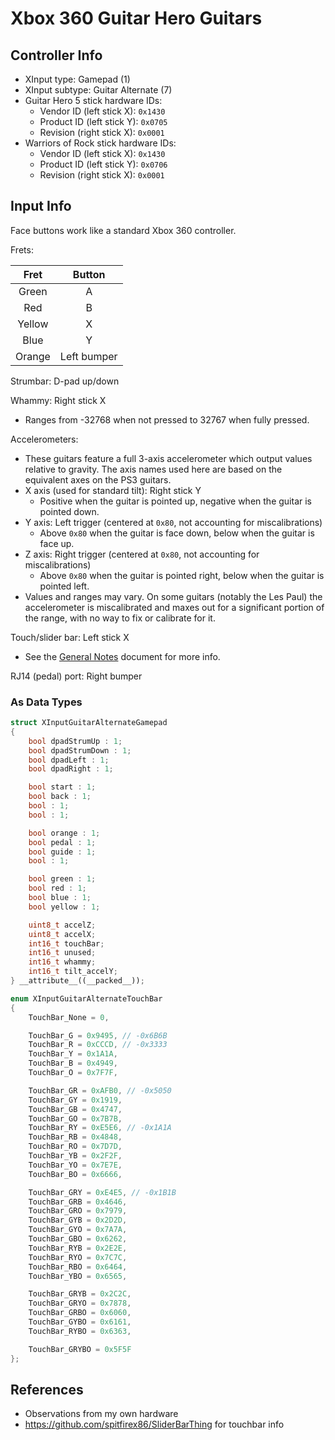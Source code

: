 # Xbox 360 Guitar Hero Guitars

## Controller Info

- XInput type: Gamepad (1)
- XInput subtype: Guitar Alternate (7)
- Guitar Hero 5 stick hardware IDs:
  - Vendor ID (left stick X): `0x1430`
  - Product ID (left stick Y): `0x0705`
  - Revision (right stick X): `0x0001`
- Warriors of Rock stick hardware IDs:
  - Vendor ID (left stick X): `0x1430`
  - Product ID (left stick Y): `0x0706`
  - Revision (right stick X): `0x0001`

## Input Info

Face buttons work like a standard Xbox 360 controller.

Frets:

| Fret   | Button      |
| :--:   | :----:      |
| Green  | A           |
| Red    | B           |
| Yellow | X           |
| Blue   | Y           |
| Orange | Left bumper |

Strumbar: D-pad up/down

Whammy: Right stick X

- Ranges from -32768 when not pressed to 32767 when fully pressed.

Accelerometers:

- These guitars feature a full 3-axis accelerometer which output values relative to gravity. The axis names used here are based on the equivalent axes on the PS3 guitars.
- X axis (used for standard tilt): Right stick Y
  - Positive when the guitar is pointed up, negative when the guitar is pointed down.
- Y axis: Left trigger (centered at `0x80`, not accounting for miscalibrations)
  - Above `0x80` when the guitar is face down, below when the guitar is face up.
- Z axis: Right trigger (centered at `0x80`, not accounting for miscalibrations)
  - Above `0x80` when the guitar is pointed right, below when the guitar is pointed left.
- Values and ranges may vary. On some guitars (notably the Les Paul) the accelerometer is miscalibrated and maxes out for a significant portion of the range, with no way to fix or calibrate for it.

Touch/slider bar: Left stick X

- See the [General Notes](General%20Notes.md) document for more info.

RJ14 (pedal) port: Right bumper

### As Data Types

```cpp
struct XInputGuitarAlternateGamepad
{
    bool dpadStrumUp : 1;
    bool dpadStrumDown : 1;
    bool dpadLeft : 1;
    bool dpadRight : 1;

    bool start : 1;
    bool back : 1;
    bool : 1;
    bool : 1;

    bool orange : 1;
    bool pedal : 1;
    bool guide : 1;
    bool : 1;

    bool green : 1;
    bool red : 1;
    bool blue : 1;
    bool yellow : 1;

    uint8_t accelZ;
    uint8_t accelX;
    int16_t touchBar;
    int16_t unused;
    int16_t whammy;
    int16_t tilt_accelY;
} __attribute__((__packed__));

enum XInputGuitarAlternateTouchBar
{
    TouchBar_None = 0,

    TouchBar_G = 0x9495, // -0x6B6B
    TouchBar_R = 0xCCCD, // -0x3333
    TouchBar_Y = 0x1A1A,
    TouchBar_B = 0x4949,
    TouchBar_O = 0x7F7F,

    TouchBar_GR = 0xAFB0, // -0x5050
    TouchBar_GY = 0x1919,
    TouchBar_GB = 0x4747,
    TouchBar_GO = 0x7B7B,
    TouchBar_RY = 0xE5E6, // -0x1A1A
    TouchBar_RB = 0x4848,
    TouchBar_RO = 0x7D7D,
    TouchBar_YB = 0x2F2F,
    TouchBar_YO = 0x7E7E,
    TouchBar_BO = 0x6666,

    TouchBar_GRY = 0xE4E5, // -0x1B1B
    TouchBar_GRB = 0x4646,
    TouchBar_GRO = 0x7979,
    TouchBar_GYB = 0x2D2D,
    TouchBar_GYO = 0x7A7A,
    TouchBar_GBO = 0x6262,
    TouchBar_RYB = 0x2E2E,
    TouchBar_RYO = 0x7C7C,
    TouchBar_RBO = 0x6464,
    TouchBar_YBO = 0x6565,

    TouchBar_GRYB = 0x2C2C,
    TouchBar_GRYO = 0x7878,
    TouchBar_GRBO = 0x6060,
    TouchBar_GYBO = 0x6161,
    TouchBar_RYBO = 0x6363,

    TouchBar_GRYBO = 0x5F5F
};
```

## References

- Observations from my own hardware
- https://github.com/spitfirex86/SliderBarThing for touchbar info
